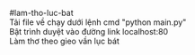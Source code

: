 #lam-tho-luc-bat<br>
Tải file về chạy dưới lệnh cmd "python main.py"<br>
Bật trình duyệt vào đường link localhost:80<br>
Làm thơ theo gieo vần lục bát
